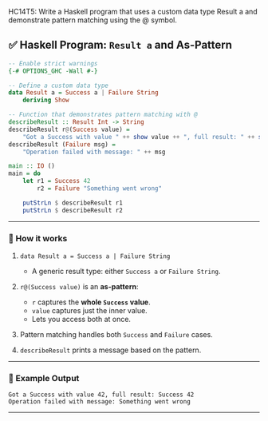 HC14T5: Write a Haskell program that uses a custom data type Result a and demonstrate pattern matching using the @ symbol. 

## ✅ Haskell Program: `Result a` and As-Pattern

```haskell
-- Enable strict warnings
{-# OPTIONS_GHC -Wall #-}

-- Define a custom data type
data Result a = Success a | Failure String
    deriving Show

-- Function that demonstrates pattern matching with @
describeResult :: Result Int -> String
describeResult r@(Success value) =
    "Got a Success with value " ++ show value ++ ", full result: " ++ show r
describeResult (Failure msg) =
    "Operation failed with message: " ++ msg

main :: IO ()
main = do
    let r1 = Success 42
        r2 = Failure "Something went wrong"

    putStrLn $ describeResult r1
    putStrLn $ describeResult r2
```

---

### 🔹 How it works

1. `data Result a = Success a | Failure String`

   * A generic result type: either `Success a` or `Failure String`.

2. `r@(Success value)` is an **as-pattern**:

   * `r` captures the **whole `Success` value**.
   * `value` captures just the inner value.
   * Lets you access both at once.

3. Pattern matching handles both `Success` and `Failure` cases.

4. `describeResult` prints a message based on the pattern.

---

### 🔹 Example Output

```
Got a Success with value 42, full result: Success 42
Operation failed with message: Something went wrong
```

---





